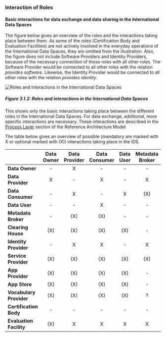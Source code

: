 ### Interaction of Roles ###

#### Basic interactions for data exchange and data sharing in the International Data Spaces ####

The figure below gives an overview of the roles and the interactions taking place between
them. As some of the roles (Certification Body and Evaluation
Facilities) are not actively involved in the everyday operations of the
International Data Spaces, they are omitted from the illustration. Also,
the figure does not include Software Providers and Identity Providers,
because of the necessary connection of those roles with all other roles.
The Software Provider would be connected to all other roles with the
relation _provides software_. Likewise, the Identity Provider
would be connected to all other roles with the relation _provides
identity_.

![ Roles and interactions in the International Data
Spaces](./media/image18.png)
##### Figure 3.1.2: Roles and interactions in the International Data Spaces

This shows only the basic interactions taking place between the different
roles in the International Data Spaces. For data exchange, additional,
more specific interactions are necessary. These interactions are
described in the [Process Layer](../3_4_Process_Layer/3_4_Process_Layer.md) section of the Reference Architecture
Model.

The table below gives an overview of possible (mandatory are marked with X
or optional marked with (X)) interactions taking place in the IDS.

|                          | Data Owner  | Data Provider  | Data Consumer  | Data User  | Metadata Broker  | Clearing House  | Identity Provider  | Service Provider  | App Provider  | App Store  | Vocabulary Provider | Certification Body  | Evaluation Facility  |
|------------------------- |:----------: |:-------------: |:-------------: |:---------: |:------: |:--------------: |:-----------------: |:----------------: |:------------: |:---------: |:------------------: |:------------------: |:--------------------: |
| **Data Owner**           |      -      |       X        |       -        |     -      |    -    |       (X)       |         -          |        (X)        |      (X)      |    (X)     |         (X)         |          -          |          (X)          |
| **Data Provider**        |      X      |       -        |       X        |     -      |    X    |       (X)       |         X          |        (X)        |      (X)      |    (X)     |         (X)         |          -          |           X           |
| **Data Consumer**        |      -      |       X        |       -        |     X      |   (X)   |       (X)       |         X          |        (X)        |      (X)      |    (X)     |         (X)         |          -          |           X           |
| **Data User**            |      -      |       -        |       X        |     -      |    -    |       (X)       |         -          |        (X)        |      (X)      |    (X)     |         (X)         |          -          |          (X)          |
| **Metadata Broker**               |      -      |      (X)       |      (X)       |     -      |    -    |        -        |         X          |        (X)        |       -       |     -      |          ?          |          -          |           X           |
| **Clearing House**       |     (X)     |      (X)       |      (X)       |    (X)     |    -    |        -        |         X          |        (X)        |      (X)      |    (X)     |         (X)         |          -          |           X           |
| **Identity Provider**    |      -      |       X        |       X        |     -      |    X    |        X        |     Federation     |         -         |     (X)?      |    (X)?    |          -          |          -          |           X           |
| **Service Provider**     |     (X)     |      (X)       |      (X)       |    (X)     |   (X)   |       (X)       |         -          |         -         |      (X)      |    (X)     |         (X)         |          -          |           X           |
| **App Provider**         |     (X)     |      (X)       |      (X)       |    (X)     |    -    |       (X)       |        (X)         |        (X)        |       -       |    (X)     |          -          |          -          |          (X)          |
| **App Store**            |     (X)     |      (X)       |      (X)       |    (X)     |    -    |       (X)       |        (X)         |        (X)        |      (X)      |     -      |         (X)         |          -          |          (X)          |
| **Vocabulary Provider**  |     (X)     |      (X)       |      (X)       |    (X)     |    ?    |       (X)       |        (X)         |        (X)        |      (X)      |    (X)     |          -          |          -          |           X           |
| **Certification Body**   |      -      |       -        |       -        |     -      |    -    |        -        |         -          |         -         |       -       |     -      |          -          |          -          |           X           |
| **Evaluation Facility**  |     (X)     |       X        |       X        |     X      |    X    |        X        |         X          |         X         |      (X)      |     X      |          X          |          X          |           -           |
